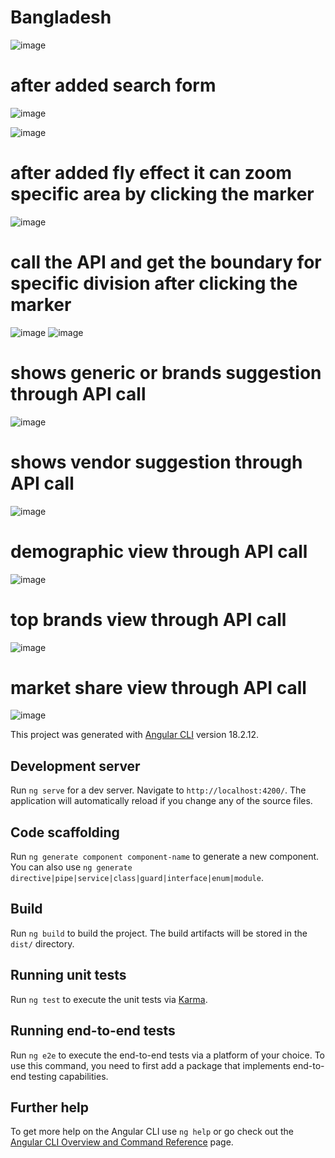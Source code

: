 # Bangladesh


![image](https://github.com/user-attachments/assets/32385c2c-2a1a-4b4a-81d5-72a18eac0b5f)

# after added search form
![image](https://github.com/user-attachments/assets/52130582-8d17-4233-b1ca-181208319657)


![image](https://github.com/user-attachments/assets/5d9f4957-5cc8-42c8-b83f-a8918728502f)


# after added fly effect it can zoom specific area by clicking the marker
![image](https://github.com/user-attachments/assets/8c35d546-2286-4fd3-bd6d-6f760c50b206)
# call the API and get the boundary for specific division after clicking the marker
![image](https://github.com/user-attachments/assets/024c3981-76dd-42b4-84e4-20984ed8baf8)
![image](https://github.com/user-attachments/assets/d406b2bb-4cc5-4557-bbe6-d74de88fcd06)
# shows generic or brands suggestion through API call
![image](https://github.com/user-attachments/assets/281e0af3-c2c3-4dd4-91c2-bcecfcf41039)
# shows vendor suggestion through API call
![image](https://github.com/user-attachments/assets/c9b4f23c-3156-4df0-8a25-f47d76d974a5)

# demographic view through API call
![image](https://github.com/user-attachments/assets/094e37fb-6e89-4acb-bb77-d68970c07640)

# top brands view through API call
![image](https://github.com/user-attachments/assets/c4ecd898-920b-4aef-b8cd-0120964272c1)

# market share view through API call
![image](https://github.com/user-attachments/assets/59bf66c6-532d-4919-b29c-1007ab1ba9e7)

This project was generated with [Angular CLI](https://github.com/angular/angular-cli) version 18.2.12.

## Development server

Run `ng serve` for a dev server. Navigate to `http://localhost:4200/`. The application will automatically reload if you change any of the source files.

## Code scaffolding

Run `ng generate component component-name` to generate a new component. You can also use `ng generate directive|pipe|service|class|guard|interface|enum|module`.

## Build

Run `ng build` to build the project. The build artifacts will be stored in the `dist/` directory.

## Running unit tests

Run `ng test` to execute the unit tests via [Karma](https://karma-runner.github.io).

## Running end-to-end tests

Run `ng e2e` to execute the end-to-end tests via a platform of your choice. To use this command, you need to first add a package that implements end-to-end testing capabilities.

## Further help

To get more help on the Angular CLI use `ng help` or go check out the [Angular CLI Overview and Command Reference](https://angular.dev/tools/cli) page.
